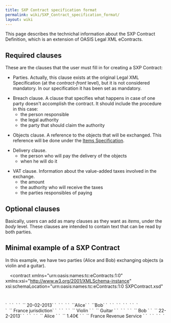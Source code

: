 ```yaml
---
title: SXP Contract specification format
permalink: wiki/SXP_Contract_specification_format/
layout: wiki
---
```


This page describes the technichal information about the SXP Contract
Definition, which is an extension of OASIS Legal XML eContracts.

Required clauses
----------------

These are the clauses that the user must fill in for creating a SXP
Contract:

-   Parties. Actually, this clause exists at the original Legal XML
    Specification (at the *contract-front* level), but it is not
    considered mandatory. In our specification it has been set
    as mandatory.

<!-- -->

-   Breach clause. A clause that specifies what happens in case of one
    party doesn't accomplish the contract. It should include the
    procedure in this case:
    -   the person responsible
    -   the legal authority
    -   the party that should claim the authority

<!-- -->

-   Objects clause. A reference to the objects that will be exchanged.
    This reference will be done under the [Items
    Specification](/wiki/Items_Specification "wikilink").

<!-- -->

-   Delivery clause.
    -   the person who will pay the delivery of the objects
    -   when he will do it

<!-- -->

-   VAT clause. Information about the value-added taxes involved in
    the exchange.
    -   the amount
    -   the authority who will receive the taxes
    -   the parties responsibles of paying

Optional clauses
----------------

Basically, users can add as many clauses as they want as *items*, under
the *body* level. These clauses are intended to contain text that can be
read by both parties.

Minimal example of a SXP Contract
---------------------------------

In this example, we have two parties (Alice and Bob) exchanging objects
(a violin and a guitar).

<?xml version="1.0"?>
`  `<contract xmlns="urn:oasis:names:tc:eContracts:1:0"
   xmlns:xsi="http://www.w3.org/2001/XMLSchema-instance"
   xsi:schemaLocation="urn:oasis:names:tc:eContracts:1:0 SXPContract.xsd"
   >  
`  `

<title>
<text>Contract between Alice and Bob</text>

</title>
`  `<contract-front>  
`  `<date-block>  
`  `<date>` 20-02-2013`</date>  
`  `</date-block>  
`  `<parties>  
`  `<party>`Alice`</party>  
`  `<party>`Bob`</party>  
`  `</parties>  
`  `</contract-front>  
`  `  
`  `

<body>
`  `<breachClause>  
`  `<authority>` France jurisdiction`</authority>  
`  `</breachClause>  
`  `<objects>  
`  `<object>` Violin `</object>  
`  `<object>` Guitar `</object>  
`  `</objects>  
`  `<deliveryClause>  
`  `<party>` Bob `</party>  
`  `<date>` 22-2-2013`</date>  
`  `</deliveryClause>  
`  `<vatClause>  
`  `<party>` Alice `</party>  
`  `<amount>` 1.40€ `</amount>  
`  `<authority>` France Revenue Service `</authority>  
`  `</vatClause>  
`  `

</body>
`  `</contract>
